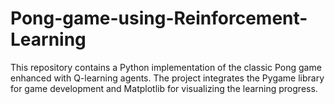 # Pong-game-using-Reinforcement-Learning
This repository contains a Python implementation of the classic Pong game enhanced with Q-learning agents. The project integrates the Pygame library for game development and Matplotlib for visualizing the learning progress.
